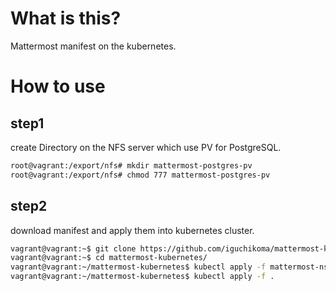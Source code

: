# What is this?
Mattermost manifest on the kubernetes.

# How to use

## step1
create Directory on the NFS server which use PV for PostgreSQL.
```bash
root@vagrant:/export/nfs# mkdir mattermost-postgres-pv
root@vagrant:/export/nfs# chmod 777 mattermost-postgres-pv
```

## step2
download manifest and apply them into kubernetes cluster.
```bash
vagrant@vagrant:~$ git clone https://github.com/iguchikoma/mattermost-kubernetes.git
vagrant@vagrant:~$ cd mattermost-kubernetes/
vagrant@vagrant:~/mattermost-kubernetes$ kubectl apply -f mattermost-ns.yaml
vagrant@vagrant:~/mattermost-kubernetes$ kubectl apply -f .
```
